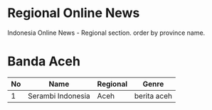 # Regional Online News

Indonesia Online News - Regional section. order by province name.

# Banda Aceh
| No | Name | Regional | Genre |
| ---------| ---------| ---------| ---------|
| 1 | Serambi Indonesia | Aceh | berita aceh |
